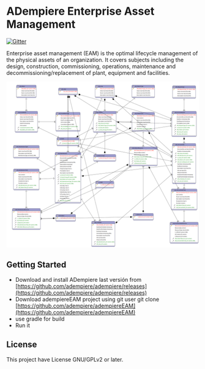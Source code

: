 # ADempiere Enterprise Asset Management


[![Gitter](https://badges.gitter.im/adempiere/adempiereEAM.svg)](https://gitter.im/adempiere/adempiereEAM?utm_source=badge&utm_medium=badge&utm_campaign=pr-badge&utm_content=badge)

Enterprise asset management (EAM) is the optimal lifecycle management of the physical assets of an organization. It covers subjects including the design, construction, commissioning, operations, maintenance and decommissioning/replacement of plant, equipment and facilities. 

![Maintenance E-R Diagram](docs/EAM.png)

## Getting Started

- Download and install ADempiere last versión from [https://github.com/adempiere/adempiere/releases](https://github.com/adempiere/adempiere/releases)
- Download adempiereEAM project using git user git clone [https://github.com/adempiere/adempiereEAM](https://github.com/adempiere/adempiereEAM)
- use gradle for build
- Run it

## License
This project have License GNU/GPLv2 or later.